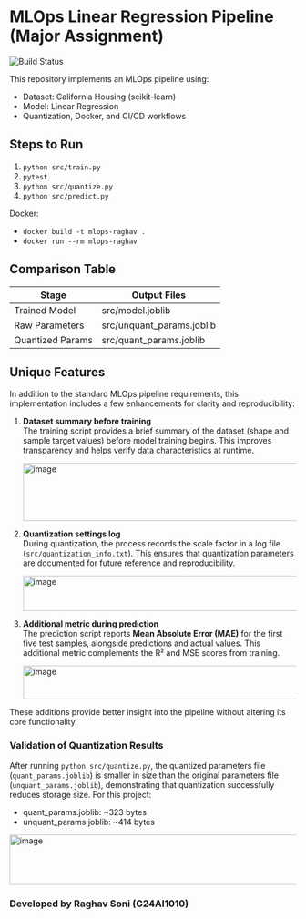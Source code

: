 # MLOps Linear Regression Pipeline (Major Assignment)

![Build Status](https://github.com/Raghav-Soni998/ML_Ops_Major_RaghavSoni-G24AI1010-/actions/workflows/ci.yml/badge.svg)


This repository implements an MLOps pipeline using:
- Dataset: California Housing (scikit-learn)
- Model: Linear Regression
- Quantization, Docker, and CI/CD workflows

## Steps to Run

1. `python src/train.py`
2. `pytest`
3. `python src/quantize.py`
4. `python src/predict.py`

Docker:
- `docker build -t mlops-raghav .`
- `docker run --rm mlops-raghav`

## Comparison Table

| Stage            | Output Files              |
|------------------|---------------------------|
| Trained Model    | src/model.joblib          |
| Raw Parameters   | src/unquant_params.joblib |
| Quantized Params | src/quant_params.joblib   |

## Unique Features

In addition to the standard MLOps pipeline requirements, this implementation includes a few enhancements for clarity and reproducibility:

1. **Dataset summary before training**  
   The training script provides a brief summary of the dataset (shape and sample target values) before model training begins. This improves transparency and helps verify data characteristics at runtime.
   
   <img width="832" height="102" alt="image" src="https://github.com/user-attachments/assets/fea42b62-b8db-41da-8a05-5a7035ddc241" />


3. **Quantization settings log**  
   During quantization, the process records the scale factor in a log file (`src/quantization_info.txt`). This ensures that quantization parameters are documented for future reference and reproducibility.
   
   <img width="844" height="62" alt="image" src="https://github.com/user-attachments/assets/828d8fd8-2745-4aca-a34e-77ccacbd0289" />


3. **Additional metric during prediction**  
   The prediction script reports **Mean Absolute Error (MAE)** for the first five test samples, alongside predictions and actual values. This additional metric complements the R² and MSE scores from training.
   
   <img width="840" height="59" alt="image" src="https://github.com/user-attachments/assets/fbe4814d-a256-4a34-85f7-62bf6884c97a" />

These additions provide better insight into the pipeline without altering its core functionality.

### Validation of Quantization Results

After running `python src/quantize.py`, the quantized parameters file 
(`quant_params.joblib`) is smaller in size than the original parameters file 
(`unquant_params.joblib`), demonstrating that quantization successfully reduces 
storage size. For this project:

- quant_params.joblib: ~323 bytes
- unquant_params.joblib: ~414 bytes

<img width="978" height="88" alt="image" src="https://github.com/user-attachments/assets/b5430e22-53c0-4cf0-9fc4-dfa3b0fa2054" />

### Developed by **Raghav Soni (G24AI1010)**
